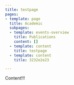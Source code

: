 ```yaml
---
title: testpage
pages:
- template: page
  title: Academic
  subpages:
  - template: events-overview
    title: Publications
    content: []
  - template: content
    title: testpage
  - template: content
    title: 3232e2e23

---
```

Content!!!
